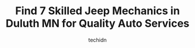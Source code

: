 ---
layout: ampstory
image: https://images.unsplash.com/photo-1568616389647-1ca300610d99?ixlib=rb-4.0.3&ixid=MnwxMjA3fDB8MHxwaG90by1wYWdlfHx8fGVufDB8fHx8&auto=format&fit=crop&w=640&h=853&q=80
author: techidn
featured: false
description: If youre in need of trustworthy and skilled Jeep Mechanic in Duluth MN, USA, youll be pleased to discover the 7 best Jeep Mechanic in town. Their expertise and commitment to customer satis
title: Find 7 Skilled Jeep Mechanics in Duluth MN for Quality Auto Services
cover:
   title: Find 7 Skilled Jeep Mechanics in Duluth MN for Quality Auto Services
   subtitle: Rickpate
   background: https://images.unsplash.com/photo-1568616389647-1ca300610d99?ixlib=rb-4.0.3&ixid=MnwxMjA3fDB8MHxwaG90by1wYWdlfHx8fGVufDB8fHx8&auto=format&fit=crop&w=640&h=853&q=80

pages: 
 - layout: thirds
   top: <h1>#1 Duluth Dodge Service</h1>
   bottom: "<p>I had a great experience trading my vehicle in for something safer. I traded my dodge charger in for a jeep compass. Jake was absolutely amazing at helping me test drive </p>"
   background: https://www.knot35.com/toplist/wp-content/uploads/2023/06/best-jeep-mechanic-1-in-duluth-mn-1685840468.jpeg
   backgroundblur: true
 - layout: thirds
   top: <h1>#2 Perfect Timing Auto Repair</h1>
   bottom: "<p>6920 Grand Ave, Duluth, MN 55807, United States</p>"
   background: https://www.knot35.com/toplist/wp-content/uploads/2023/06/best-jeep-mechanic-2-in-duluth-mn-1685840469.jpeg
   cta:
      link: https://www.knot35.com/toplist/find-7-skilled-jeep-mechanics-in-duluth-mn-for-quality-auto-services/
      text: Find 7 Skilled Jeep Mechanics in Duluth MN for Quality Auto Services
 - layout: thirds
   top: <h1>#3 Foreign Affairs of Duluth, Inc.</h1>
   bottom: "<p>722 E Ninth St, Duluth, MN 55805, United States</p>"
   background: https://www.knot35.com/toplist/wp-content/uploads/2023/06/best-jeep-mechanic-3-in-duluth-mn-1685840469.jpeg
   cta:
      link: https://www.knot35.com/toplist/find-7-skilled-jeep-mechanics-in-duluth-mn-for-quality-auto-services/
      text: Find 7 Skilled Jeep Mechanics in Duluth MN for Quality Auto Services
 - layout: thirds
   top: <h1>#4 ProSource Auto Repair</h1>
   bottom: "<p>332 W 4th St, Duluth, MN 55806, United States</p>"
   background: https://images.unsplash.com/photo-1524169358666-79f22534bc6e?ixlib=rb-4.0.3&ixid=MnwxMjA3fDB8MHxwaG90by1wYWdlfHx8fGVufDB8fHx8&auto=format&fit=crop&w=640&h=853&q=80
   cta:
      link: https://www.knot35.com/toplist/find-7-skilled-jeep-mechanics-in-duluth-mn-for-quality-auto-services/
      text: Find 7 Skilled Jeep Mechanics in Duluth MN for Quality Auto Services
 - layout: thirds
   top: <h1>#5 CARS Complete Auto Repair Service</h1>
   bottom: "<p>4849 Howard Gnesen Rd, Duluth, MN 55803, United States</p>"
   background: https://images.unsplash.com/photo-1509114397022-ed747cca3f65?ixlib=rb-4.0.3&ixid=MnwxMjA3fDB8MHxwaG90by1wYWdlfHx8fGVufDB8fHx8&auto=format&fit=crop&w=640&h=853&q=80
   cta:
      link: https://www.knot35.com/toplist/find-7-skilled-jeep-mechanics-in-duluth-mn-for-quality-auto-services/
      text: Find 7 Skilled Jeep Mechanics in Duluth MN for Quality Auto Services
 - layout: thirds
   top: <h1>#6 East End Auto Services</h1>
   bottom: "<p>5077 Jean Duluth Rd, Duluth, MN 55803, United States</p>"
   background: https://images.unsplash.com/photo-1597773150796-e5c14ebecbf5?ixlib=rb-4.0.3&ixid=MnwxMjA3fDB8MHxwaG90by1wYWdlfHx8fGVufDB8fHx8&auto=format&fit=crop&w=640&h=853&q=80
   cta:
      link: https://www.knot35.com/toplist/find-7-skilled-jeep-mechanics-in-duluth-mn-for-quality-auto-services/
      text: Find 7 Skilled Jeep Mechanics in Duluth MN for Quality Auto Services
 - layout: thirds
   top: <h1>#7 Garage On Wheels</h1>
   bottom: "<p>111 G.O.Dub St, Duluth, MN 55806, United States</p>"
   background: https://images.unsplash.com/photo-1613843873231-1447db182f97?ixlib=rb-4.0.3&ixid=MnwxMjA3fDB8MHxwaG90by1wYWdlfHx8fGVufDB8fHx8&auto=format&fit=crop&w=640&h=853&q=80
   cta:
      link: https://www.knot35.com/toplist/find-7-skilled-jeep-mechanics-in-duluth-mn-for-quality-auto-services/
      text: Find 7 Skilled Jeep Mechanics in Duluth MN for Quality Auto Services
 - layout: thirds
   middle: Continue reading...
   background: https://images.unsplash.com/photo-1484589065579-248aad0d8b13?ixlib=rb-4.0.3&ixid=MnwxMjA3fDB8MHxwaG90by1wYWdlfHx8fGVufDB8fHx8&auto=format&fit=crop&w=640&h=853&q=80
   cta:
      link: https://www.knot35.com/toplist/find-7-skilled-jeep-mechanics-in-duluth-mn-for-quality-auto-services/
      text: Find 7 Skilled Jeep Mechanics in Duluth MN for Quality Auto Services
      
---